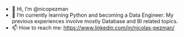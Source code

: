 - 👋 Hi, I’m @nicopezman
- 🌱 I’m currently learning Python and becoming a Data Engineer. My previous experiences involve mostly Database and BI related topics.
- 📫 How to reach me: https://www.linkedin.com/in/nicolas-pezman/

